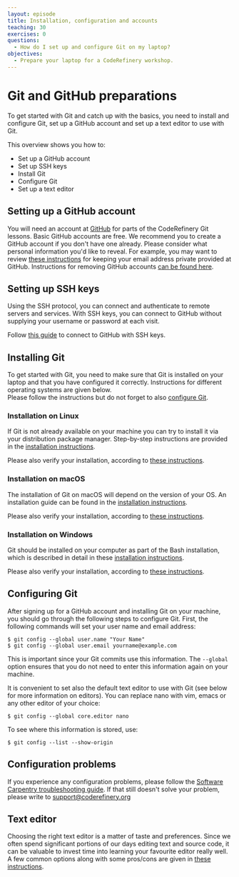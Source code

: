 ```yaml
---
layout: episode
title: Installation, configuration and accounts
teaching: 30
exercises: 0
questions:
  - How do I set up and configure Git on my laptop?
objectives:
  - Prepare your laptop for a CodeRefinery workshop.
---
```


# Git and GitHub preparations

To get started with Git and catch up with the basics, you need to install and configure 
Git, set up a GitHub account and set up a text editor to use with Git. 

This overview shows you how to:
- Set up a GitHub account
- Set up SSH keys
- Install Git
- Configure Git
- Set up a text editor

## Setting up a GitHub account

You will need an account at [GitHub](https://github.com) for parts of the CodeRefinery
Git lessons. Basic GitHub accounts are free. 
We recommend you to create a GitHub
account if you don't have one already. Please consider what personal
information you'd like to reveal. For example, you may want to review [these
instructions](https://help.github.com/articles/keeping-your-email-address-private/)
for keeping your email address private provided at GitHub.
Instructions for removing GitHub accounts 
[can be found here](https://coderefinery.github.io/installation/accounts/#instructions-for-removing-accounts).

## Setting up SSH keys

Using the SSH protocol, you can connect and authenticate to remote servers and
services. With SSH keys, you can connect to GitHub without supplying your
username or password at each visit.

Follow [this guide](https://help.github.com/articles/connecting-to-github-with-ssh/) to connect
to GitHub with SSH keys.

## Installing Git

To get started with Git, you need to make sure that Git is installed on your laptop
and that you have configured it correctly. Instructions for different operating systems 
are given below.  
Please follow the instructions but do not forget to also
[configure Git](#configuring-git).

### Installation on Linux

If Git is not already available on your machine you can try to install it via
your distribution package manager. Step-by-step instructions are provided in the
[installation instructions](https://coderefinery.github.io/installation/git/#installation-on-linux).

Please also verify your installation, according to 
[these instructions](https://coderefinery.github.io/installation/git/#how-to-verify-the-installation).

### Installation on macOS

The installation of Git on macOS will depend on the version of your OS. 
An installation guide can be found in the 
[installation instructions](https://coderefinery.github.io/installation/git/#installation-on-macos).

Please also verify your installation, according to 
[these instructions](https://coderefinery.github.io/installation/git/#how-to-verify-the-installation).

### Installation on Windows

Git should be installed on your computer as part of the Bash installation, which is 
described in detail in these 
[installation instructions](https://coderefinery.github.io/installation/bash/#installation-on-windows-using-git-bash).	

Please also verify your installation, according to 
[these instructions](https://coderefinery.github.io/installation/git/#how-to-verify-the-installation).

## Configuring Git

After signing up for a GitHub account and installing Git on your machine,
you should go through the following steps to configure Git.
First, the following commands will set your user name and email address:

```shell
$ git config --global user.name "Your Name"
$ git config --global user.email yourname@example.com
```

This is important since your Git commits use this information.
The `--global` option ensures that you do not need to enter this information again on your machine.

It is convenient to set also the default text editor to use with Git (see below for 
more information on editors).
You can replace nano with vim, emacs or any other editor of your choice:
```shell
$ git config --global core.editor nano
```

To see where this information is stored, use:
```shell
$ git config --list --show-origin
```

## Configuration problems

If you experience any configuration problems, please follow the 
[Software Carpentry troubleshooting guide](https://github.com/carpentries/workshop-template/wiki/Configuration-Problems-and-Solutions). 
If that still doesn't solve your problem, please write to support@coderefinery.org


## Text editor

Choosing the right text editor is a matter of taste and preferences. 
Since we often spend significant portions of our days editing text and source code, it can be 
valuable to invest time into learning your favourite editor really well. 
A few common options along with some pros/cons are given in 
[these instructions](https://coderefinery.github.io/installation/editors/).


